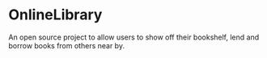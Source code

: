 # OnlineLibrary
An open source project to allow users to show off their bookshelf, lend and borrow books from others near by. 

